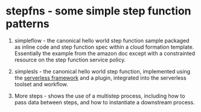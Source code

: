 # stepfns - some simple step function patterns

1. simpleflow - the canonical hello world step function sample packaged
as inline code and step function spec within a cloud formation template. 
Essentially the example from the amazon doc except with a constrainted 
resource on the step function service policy.

2. simplesls - the canonical hello world step function, implemented using
the [serverless framework](https://serverless.com/) and a plugin, integrated
into the serverless toolset and workflow.

3. More steps - shows the use of a multistep process, including how
to pass data between steps, and how to instantiate a downstream process.
